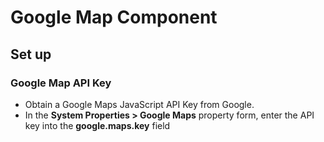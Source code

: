 # Google Map Component

## Set up

### Google Map API Key
- Obtain a Google Maps JavaScript API Key from Google.
- In the **System Properties > Google Maps** property form, enter the API key into the **google.maps.key** field
